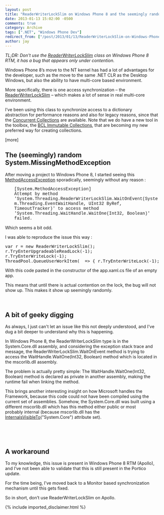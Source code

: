 ```yaml
---
layout: post
title: "ReaderWriterLockSlim on Windows Phone 8 and the seemingly random MethodAccessException"
date: 2013-01-13 15:02:00 -0500
comments: true
category: Archive
tags: [".NET", "Windows Phone Dev"]
redirect_from: ["/post/2013/01/13/ReaderWriterLockSlim-on-Windows-Phone-8-and-the-seemingly-random-MethodAccessException.aspx", "/post/2013/01/13/readerwriterlockslim-on-windows-phone-8-and-the-seemingly-random-methodaccessexception.aspx"]
author: jay
---
```

<!-- more -->
<p><em>TL;DR: Don't use the <a href="http://msdn.microsoft.com/en-us/library/System.Threading.ReaderWriterLockSlim.aspx">ReaderWriterLockSlim</a>&nbsp;class&nbsp;on Windows Phone 8 RTM, it has a bug&nbsp;that appears only under contention.</em></p>
<p>Windows Phone 8&rsquo;s move to the NT kernel has had a lot of advantages for the developer, such as the move to the same .NET CLR as the Desktop Windows, but also the ability to have multi-core based environment.</p>
<p>More specifically, there is one access synchronization &ndash; the <a href="http://msdn.microsoft.com/en-us/library/System.Threading.ReaderWriterLockSlim.aspx">ReaderWriterLockSlim</a> &ndash; which makes a lot of sense in real multi-core environment.</p>
<p>I&rsquo;ve been using this class to synchronize access to a dictionary abstraction&nbsp;for performance reasons and also for legacy reasons,&nbsp;since that the <a href="http://msdn.microsoft.com/en-us/library/system.collections.concurrent.aspx">Concurrent Collections</a> are available. Note that we do have a new tool in the toolbox, the <a href="http://blogs.msdn.com/b/bclteam/archive/2012/12/18/preview-of-immutable-collections-released-on-nuget.aspx">BCL Immutable Collections</a>, that are&nbsp;becoming my new preferred way for creating collections.</p>
<p>[more]</p>
<h2>The (seemingly) random System.MissingMethodException</h2>
<p>After moving a project to Windows Phone 8, I started seeing this <a href="http://msdn.microsoft.com/en-us/library/system.methodaccessexception.aspx">MethodAccessException</a> sporadically, seemingly without any reason :</p>
<p style="padding-left: 30px;"><span style="font-family: courier new,courier;">[System.MethodAccessException]</span><br /><span style="font-family: courier new,courier;">Attempt by method 'System.Threading.ReaderWriterLockSlim.WaitOnEvent(System.Threading.EventWaitHandle, UInt32 ByRef, TimeoutTracker)' to access method 'System.Threading.WaitHandle.WaitOne(Int32, Boolean)' failed.</span></p>
<p>Which seems a bit odd.</p>
<p>I was able to reproduce the issue this way :</p>
<pre class="brush: c-sharp">var r = new ReaderWriterLockSlim();
r.TryEnterUpgradeableReadLock(-1); 
r.TryEnterWriteLock(-1);
ThreadPool.QueueUserWorkItem(_ =&gt; { r.TryEnterWriteLock(-1); });</pre>
<p>With this code pasted in the constructor of the app.xaml.cs file of an empty app.</p>
<p>This means that until there is actual contention on the lock, the bug will not show up. This makes it show up seemingly randomly.</p>
<p>&nbsp;</p>
<h2>A bit of geeky digging</h2>
<p>As always, I just can't let an issue like this not deeply understood, and I've dug a bit deeper to understand why this is happening.</p>
<p>In Windows Phone 8, the ReaderWriterLockSlim type is in the System.Core.dll assembly, and considering the exception stack trace and message, the ReaderWriterLockSlim.WaitOnEvent method is trying to access the WaitHandle.WaitOne(Int32, Boolean) method which is located in the mscorlib.dll assembly.</p>
<p>The problem is actually pretty simple: The WaitHandle.WaitOne(Int32, Boolean) method is declared as private in another assembly, making the runtime fail when linking the method.</p>
<p>This brings another interesting insight on how&nbsp;Microsoft handles the Framework, because this code could not have been compiled using the current set of assemblies. Somehow, the System.Core.dll was built using a different mscorlib.dll which has this method either public or most probably&nbsp;internal (because mscorlib.dll has the <a href="http://msdn.microsoft.com/en-us/library/system.runtime.compilerservices.internalsvisibletoattribute.aspx">InternalsVisibleTo</a>("System.Core") attribute set).</p>
<p>&nbsp;</p>
<p>&nbsp;</p>
<h2>A workaround</h2>
<p>To my knowledge, this issue is present in Windows Phone 8 RTM (Apollo), and I&rsquo;ve not been able to validate that this is still present in the Portico update.</p>
<p>For the time being, I&rsquo;ve moved back to a Monitor based synchronization mechanism until this gets fixed.</p>
<p>So in short, don&rsquo;t use ReaderWriterLockSlim on Apollo.</p>
{% include imported_disclaimer.html %}

